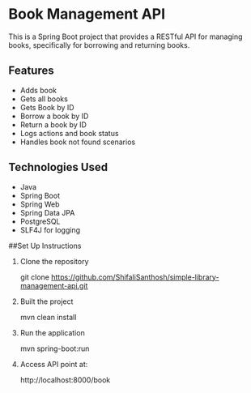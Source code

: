 # Book Management API

This is a Spring Boot project that provides a RESTful API for managing books, specifically for borrowing and returning books.

## Features

- Adds book
- Gets all books
- Gets Book by ID
- Borrow a book by ID
- Return a book by ID
- Logs actions and book status
- Handles book not found scenarios

## Technologies Used

- Java
- Spring Boot
- Spring Web
- Spring Data JPA
- PostgreSQL
- SLF4J for logging

##Set Up Instructions

1. Clone the repository

   git clone https://github.com/ShifaliSanthosh/simple-library-management-api.git
   
3. Built the project
   
   mvn clean install
   
4. Run the application

   mvn spring-boot:run

5. Access API point at:

   http://localhost:8000/book

   
